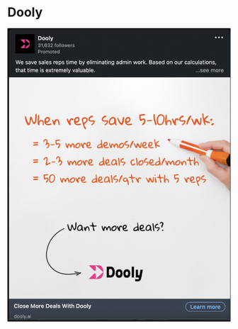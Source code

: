 # Dooly

![Screen Shot 2022-10-18 at 9.34.28 PM.png](Dooly%2048ad4462031848d19a3b2fb3cd4aad04/Screen_Shot_2022-10-18_at_9.34.28_PM.png)